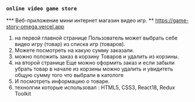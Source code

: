 
### `online video game store`
*** Веб-приложение мини интернет магазин видео игр. 
** https://game-story-omega.vercel.app
1)   на  первой главной странице  Пользователь может выбрать себе видео игру (товар) из списка игр (товаров).
2)  Можете посмотреть на какую сумму  заказали.
3) можно положить заказ в корзину Товаров и удалить из корзины.
4)  на второй странице Еще можно оформить заказ и если забыли убрать  товар в начале из корзины можно удалить  и увидитеть общую сумму того что выбрали в катологе
5)  И посмотреть информацию о товаре.
6)  технолгии которые использовал : HTML5,  CSS3, React18,  Redux Toolkit

